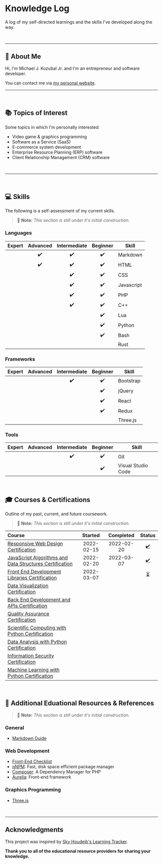 # Knowledge Log
A log of my self-directed learnings and the skills I've developed along the way.

<br>

---

## 🧠 About Me

Hi, I'm Michael J. Kozubal Jr. and I'm an entrepreneur and software developer.

You can contact me via [my personal website](https://mjkjr.com).

---

<br>

## 📚 Topics of Interest

Some topics in which I'm personally interested:

- Video game & graphics programming
- Software as a Service (SaaS)
- E-commerce system development
- Enterprise Resource Planning (ERP) software
- Client Relationship Management (CRM) software

<br>

---

<br>

## 💻 Skills

The following is a self-assessment of my current skills.

> 📝 **Note:** *This section is still under it's initial construction.*

### Languages
| Expert | Advanced | Intermediate | Beginner | Skill      |
|:------:|:--------:|:------------:|:--------:| ---------- |
|        |    ✔️    |      ✔️       |    ✔️    | Markdown   |
|        |    ✔️    |      ✔️       |    ✔️    | HTML       |
|        |          |      ✔️       |    ✔️    | CSS        |
|        |          |      ✔️       |    ✔️    | Javascript |
|        |          |      ✔️       |    ✔️    | PHP        |
|        |          |      ✔️       |    ✔️    | C++        |
|        |          |              |    ✔️    | Lua        |
|        |          |              |    ✔️    | Python     |
|        |          |              |    ✔️    | Bash       |
|        |          |              |          | Rust       |

### Frameworks
| Expert | Advanced | Intermediate | Beginner | Skill      |
|:------:|:--------:|:------------:|:--------:| ---------- |
|        |          |      ✔️       |    ✔️    | Bootstrap  |
|        |          |              |    ✔️    | jQuery     |
|        |          |              |    ✔️    | React      |
|        |          |              |    ✔️    | Redux      |
|        |          |              |          | Three.js   |

### Tools
| Expert | Advanced | Intermediate | Beginner | Skill              |
|:------:|:--------:|:------------:|:--------:| ------------------ |
|        |          |      ✔️       |    ✔️    | Git                |
|        |          |              |    ✔️    | Visual Studio Code |

<br>

## 🎓 Courses & Certifications

Outline of my past, current, and future coursework.

> 📝 **Note:** *This section is still under it's initial construction.*

| Course                                                                |  Started   | Completed  |      Status      |
|:--------------------------------------------------------------------- |:----------:|:----------:|:----------------:|
| [Responsive Web Design Certification][fcc01-view]                     | 2022-02-15 | 2022-02-20 | [✔️][fcc01-cert] |
| [JavaScript Algorithms and Data Structures Certification][fcc02-view] | 2022-02-20 | 2022-03-07 | [✔️][fcc02-cert] |
| [Front End Development Libraries Certification][fcc03-view]           | 2022-03-07 |            | [⏳][fcc]         |
| [Data Visualization Certification][fcc04-view]                        |            |            |                  |
| [Back End Development and APIs Certification][fcc05-view]             |            |            |                  |
| [Quality Assurance Certification][fcc06-view]                         |            |            |                  |
| [Scientific Computing with Python Certification][fcc07-view]          |            |            |                  |
| [Data Analysis with Python Certification][fcc08-view]                 |            |            |                  |
| [Information Security Certification][fcc09-view]                      |            |            |                  |
| [Machine Learning with Python Certification][fcc10-view]              |            |            |                  |

<br>

## 📑 Additional Eduational Resources & References

> 📝 **Note:** *This section is still under it's initial construction.*

### General

- [Markdown Guide](https://www.markdownguide.org/)

### Web Development

- [Front-End Checklist](https://github.com/Syknapse/Front-End-Checklist)
- [pNPM](https://pnpm.io/): Fast, disk space efficient package manager
- [Composer](https://getcomposer.org/): A Dependency Manager for PHP
- [Aurelia](https://aurelia.io/): Front-end framework

### Graphics Programming

- [Three.js](https://threejs.org/)

<br>

---

## Acknowledgments

This project was inspired by [Sky Houdeib's Learning Tracker](https://github.com/Syknapse/My-Learning-Tracker).

**Thank you to all of the educational resource providers for sharing your
knowledge.**


[Course links]: #

[fcc]: https://www.freecodecamp.org/mjkjr
[fcc01-view]: https://www.freecodecamp.org/learn/responsive-web-design/
[fcc01-cert]: https://www.freecodecamp.org/certification/mjkjr/responsive-web-design
[fcc02-view]: https://www.freecodecamp.org/learn/javascript-algorithms-and-data-structures/
[fcc02-cert]: https://www.freecodecamp.org/certification/mjkjr/javascript-algorithms-and-data-structures
[fcc03-view]: https://www.freecodecamp.org/learn/front-end-development-libraries/
[fcc03-cert]: #
[fcc04-view]: https://www.freecodecamp.org/learn/data-visualization/
[fcc04-cert]: #
[fcc05-view]: https://www.freecodecamp.org/learn/back-end-development-and-apis/
[fcc05-cert]: #
[fcc06-view]: https://www.freecodecamp.org/learn/quality-assurance/
[fcc06-cert]: #
[fcc07-view]: https://www.freecodecamp.org/learn/scientific-computing-with-python/
[fcc07-cert]: #
[fcc08-view]: https://www.freecodecamp.org/learn/data-analysis-with-python/
[fcc08-cert]: #
[fcc09-view]: https://www.freecodecamp.org/learn/information-security/
[fcc09-cert]: #
[fcc10-view]: https://www.freecodecamp.org/learn/machine-learning-with-python/
[fcc10-cert]: #

[rcs]: https://github.com/AbdesamedBendjeddou/Rusty-CS
